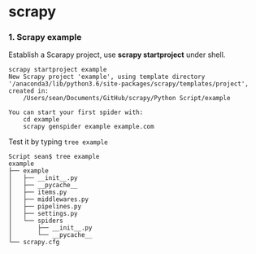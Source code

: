# scrapy

### 1. Scrapy example

Establish a Scarapy project, use **scrapy startproject** under shell.

```shell
scrapy startproject example
New Scrapy project 'example', using template directory '/anaconda3/lib/python3.6/site-packages/scrapy/templates/project', created in:
    /Users/sean/Documents/GitHub/scrapy/Python Script/example

You can start your first spider with:
    cd example
    scrapy genspider example example.com
```

Test it by typing `tree example`

```shell
Script sean$ tree example
example
├── example
│   ├── __init__.py
│   ├── __pycache__
│   ├── items.py
│   ├── middlewares.py
│   ├── pipelines.py
│   ├── settings.py
│   └── spiders
│       ├── __init__.py
│       └── __pycache__
└── scrapy.cfg
```



